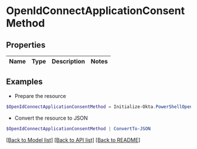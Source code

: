 # OpenIdConnectApplicationConsentMethod
## Properties

Name | Type | Description | Notes
------------ | ------------- | ------------- | -------------

## Examples

- Prepare the resource
```powershell
$OpenIdConnectApplicationConsentMethod = Initialize-Okta.PowerShellOpenIdConnectApplicationConsentMethod 
```

- Convert the resource to JSON
```powershell
$OpenIdConnectApplicationConsentMethod | ConvertTo-JSON
```

[[Back to Model list]](../README.md#documentation-for-models) [[Back to API list]](../README.md#documentation-for-api-endpoints) [[Back to README]](../README.md)

